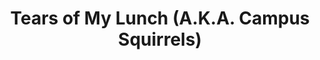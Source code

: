 ---
pid: LLD10
title: Tears of My Lunch (A.K.A. Campus Squirrels)
location_transcription: A campus like any other ... near you!
zipcode: '19143'
outside_phl: 
neighborhood: University City
age: '31'
age_range: 30-39
instagram: 
image_file_name: LLD_10.jpg
proposal_transcription: |-
  HELP ME
  ABANDONED ACRONS
topic: Animals,Philadelphia
topic_summary: 0, 0
type: Other No Form
keywords_other: 
credit: 
image_labels: Squirrel eating
twitter: teach_research
facebook: 
permalink: "/monuments/lld10/"
layout: item-page
---